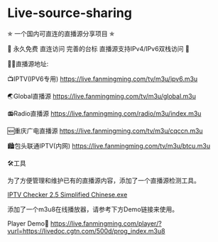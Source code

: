 # Live-source-sharing

✯ 一个国内可直连的直播源分享项目 ✯

🔕 永久免费 直连访问 完善的台标 直播源支持IPv4/IPv6双栈访问 🔕

🤹‍♂️直播源地址:

📺IPTV(IPV6专用) https://live.fanmingming.com/tv/m3u/ipv6.m3u

🌏Global直播源 https://live.fanmingming.com/tv/m3u/global.m3u

📻Radio直播源 https://live.fanmingming.com/radio/m3u/index.m3u

🆕重庆广电直播源 https://live.fanmingming.com/tv/m3u/cqccn.m3u

🏙️包头联通IPTV(内网) https://live.fanmingming.com/tv/m3u/btcu.m3u

🛠️工具

为了方便管理和维护已有的直播源内容，添加了一个直播源检测工具。

<a href="http://szrq.ga/IPTV-Checker-2.5-Simplified-Chinese.exe" rel="nofollow">IPTV Checker 2.5 Simplified Chinese.exe</a>

添加了一个m3u8在线播放器，请参考下方Demo链接来使用。

Player Demo🔗 https://live.fanmingming.com/player/?vurl=https://livedoc.cgtn.com/500d/prog_index.m3u8
